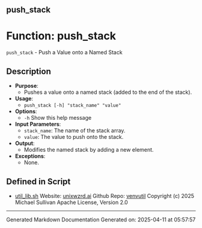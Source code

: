 ## push_stack
# Function: push_stack
`push_stack` - Push a Value onto a Named Stack
## Description
- **Purpose**:
  - Pushes a value onto a named stack (added to the end of the stack). 
- **Usage**: 
  - `push_stack [-h] "stack_name" "value"`
- **Options**: 
  - `-h`   Show this help message
- **Input Parameters**: 
  - `stack_name`: The name of the stack array.
  - `value`: The value to push onto the stack.
- **Output**: 
  - Modifies the named stack by adding a new element.
- **Exceptions**: 
  - None.

## Defined in Script

* [util_lib.sh](../util_lib_sh.md)
Website: [unixwzrd.ai](https://unixwzrd.ai)
Github Repo: [venvutil](https://github.com/unixwzrd/venvutil)
Copyright (c) 2025 Michael Sullivan
Apache License, Version 2.0

---

Generated Markdown Documentation
Generated on: 2025-04-11 at 05:57:57
